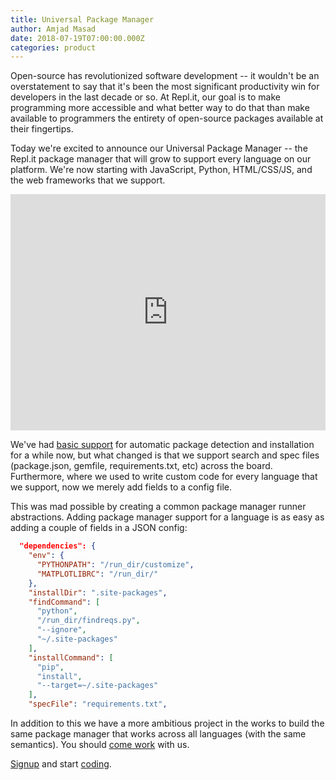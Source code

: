 ```yaml
---
title: Universal Package Manager
author: Amjad Masad
date: 2018-07-19T07:00:00.000Z
categories: product
---
```


Open-source has revolutionized software development -- it wouldn't be an
overstatement to say that it's been the most significant productivity win for developers
in the last decade or so. At Repl.it, our goal is to make programming more
accessible and what better way to do that than make available to programmers the
entirety of open-source packages available at their fingertips.

Today we're excited to announce our Universal Package Manager -- the Repl.it
package manager that will grow to support every language on our platform. We're
now starting with JavaScript, Python, HTML/CSS/JS, and the web frameworks that
we support.

<div style='position:relative; padding-bottom:75.00%'><iframe src='https://gfycat.com/ifr/AmazingPessimisticAddax' frameborder='0' scrolling='no' width='100%' height='100%' style='position:absolute;top:0;left:0;' allowfullscreen></iframe></div>

We've had [basic support](python-import) for automatic package detection and installation for a
while now, but what changed is that we support search and spec files
(package.json, gemfile, requirements.txt, etc) across the board. Furthermore,
where we used to write custom code for every language that we support, now we
merely add fields to a config file.

This was mad possible by creating a common package manager runner abstractions.
Adding package manager support for a language is as easy as adding a
couple of fields in a JSON config:

```json
  "dependencies": {
    "env": {
      "PYTHONPATH": "/run_dir/customize",
      "MATPLOTLIBRC": "/run_dir/"
    },
    "installDir": ".site-packages",
    "findCommand": [
      "python",
      "/run_dir/findreqs.py",
      "--ignore",
      "~/.site-packages"
    ],
    "installCommand": [
      "pip",
      "install",
      "--target=~/.site-packages"
    ],
    "specFile": "requirements.txt",
```

In addition to this we have a more ambitious project in the works to build the same package
manager that works across all languages (with the same semantics). You should
[come work](/site/jobs) with us.

[Signup](/signup) and start [coding](/languages).